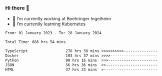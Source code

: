 ### Hi there 👋
- 🔭 I’m currently working at Boehringer Ingelheim
- 🌱 I’m currently learning Kubernetes

 
<!--START_SECTION:waka-->

```txt
From: 01 January 2023 - To: 28 January 2024

Total Time: 686 hrs 54 mins

TypeScript                 278 hrs 38 mins >>>>>>>>>>---------------   40.56 %
Docker                     103 hrs 37 mins >>>>---------------------   15.09 %
Python                     90 hrs 16 mins  >>>----------------------   13.14 %
JSON                       56 hrs 36 mins  >>-----------------------   08.24 %
HTML                       37 hrs 23 mins  >------------------------   05.44 %
```

<!--END_SECTION:waka-->

 
